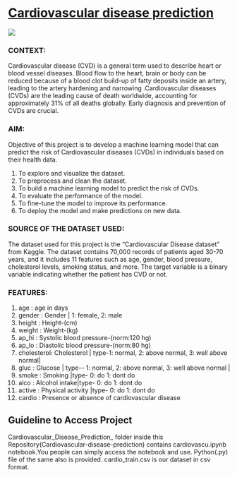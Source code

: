
# [Cardiovascular disease prediction](https://github.com/ShilpaAjitheks/Machine_Learning_Pro/blob/master/Cardiovascular_Disease_Prediction_/cardiovascu.ipynb)
![](https://d112y698adiu2z.cloudfront.net/photos/production/software_photos/002/508/249/datas/gallery.jpg)

<h3>CONTEXT:</h3>
Cardiovascular disease (CVD) is a general term used to describe heart or blood vessel diseases. Blood flow to the heart, brain or body can be reduced because of a blood clot build-up of fatty deposits inside an artery, leading to the artery hardening and narrowing .Cardiovascular diseases (CVDs) are the leading cause of death worldwide, accounting for approximately 31% of all deaths globally. Early diagnosis and prevention of CVDs are crucial.

<h3>AIM:</h3>
Objective of this project is to develop a machine learning model that can predict the risk of Cardiovascular diseases (CVDs) in individuals based on their health data.

1. To explore and visualize the dataset.
2. To preprocess and clean the dataset.
3. To build a machine learning model to predict the risk of CVDs.
4. To evaluate the performance of the model.
5. To fine-tune the model to improve its performance.
6. To deploy the model and make predictions on new data.

<h3>SOURCE OF THE DATASET USED:</h3>
The dataset used for this project is the “Cardiovascular Disease dataset” from Kaggle. The dataset contains 70,000 records of patients aged 30-70 years, and it includes 11 features such as age, gender, blood pressure, cholesterol levels, smoking status, and more. The target variable is a binary variable indicating whether the patient has CVD or not.

<h3>FEATURES:</h3>

01. age        :			age in days
02. gender     :			Gender | 1: female, 2: male
03. height     :			Height-(cm)
04. weight     :			Weight-(kg)
05. ap_hi      :			Systolic blood pressure-(norm:120 hg)
06. ap_lo      :			Diastolic blood pressure-(norm:80 hg)
07. cholesterol:			Cholesterol | type-1: normal, 2: above normal, 3: well above normal|
08. gluc       :			Glucose | type-- 1: normal, 2: above normal, 3: well above normal |
09. smoke      :			Smoking |type- 0: do 1: dont do
10. alco       :			Alcohol intake|type- 0: do 1: dont do 
11. active     :			Physical activity |type- 0: do 1: dont do
12. cardio     :			Presence or absence of cardiovascular disease


<h2>Guideline to Access Project</h2>

Cardiovascular_Disease_Prediction_ folder inside this Repository(Cardiovascular-disease-prediction) contains cardiovascu.ipynb notebook.You people can simply access the notebook and use.
Python(.py) file of the same also is provided.
cardio_train.csv is our dataset in csv format.

